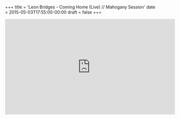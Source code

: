 +++
title = 'Leon Bridges - Coming Home (Live) // Mahogany Session'
date = 2015-05-03T17:55:00-00:00
draft = false
+++

<iframe width="560" height="315" src="https://www.youtube.com/embed/ER-hN_GgHCY?si=o5YAy-ouDw5PilvG" title="YouTube video player" frameborder="0" allow="accelerometer; autoplay; clipboard-write; encrypted-media; gyroscope; picture-in-picture; web-share" referrerpolicy="strict-origin-when-cross-origin" allowfullscreen></iframe>
